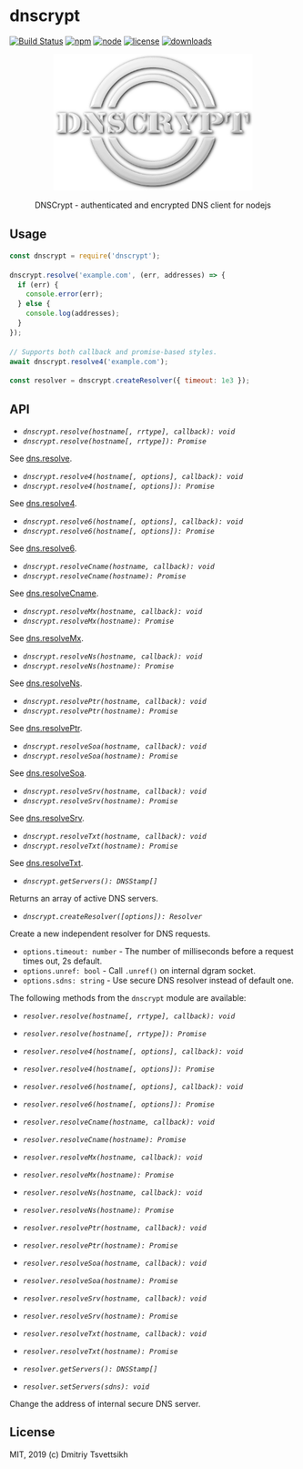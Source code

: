 # dnscrypt
[![Build Status](https://travis-ci.com/reklatsmasters/dnscrypt.svg?token=u7sXsR3bTvzyLs6vq3CD&branch=master)](https://travis-ci.com/reklatsmasters/dnscrypt)
[![npm](https://img.shields.io/npm/v/dnscrypt.svg)](https://npmjs.org/package/dnscrypt)
[![node](https://img.shields.io/node/v/dnscrypt.svg)](https://npmjs.org/package/dnscrypt)
[![license](https://img.shields.io/npm/l/dnscrypt.svg)](https://npmjs.org/package/dnscrypt)
[![downloads](https://img.shields.io/npm/dm/dnscrypt.svg)](https://npmjs.org/package/dnscrypt)

<p align='center'>
  <img src='dnscrypt.png' width='350' alt='dnscrypt logo' />
  <p align='center'>DNSCrypt - authenticated and encrypted DNS client for nodejs</p>
</p>

## Usage

```js
const dnscrypt = require('dnscrypt');

dnscrypt.resolve('example.com', (err, addresses) => {
  if (err) {
    console.error(err);
  } else {
    console.log(addresses);
  }
});

// Supports both callback and promise-based styles.
await dnscrypt.resolve4('example.com');

const resolver = dnscrypt.createResolver({ timeout: 1e3 });
```

## API

* *`dnscrypt.resolve(hostname[, rrtype], callback): void`*
* *`dnscrypt.resolve(hostname[, rrtype]): Promise`*

See [dns.resolve](https://nodejs.org/dist/latest-v12.x/docs/api/dns.html#dns_dns_resolve_hostname_rrtype_callback).

* *`dnscrypt.resolve4(hostname[, options], callback): void`*
* *`dnscrypt.resolve4(hostname[, options]): Promise`*

See [dns.resolve4](https://nodejs.org/dist/latest-v12.x/docs/api/dns.html#dns_dns_resolve4_hostname_options_callback).

* *`dnscrypt.resolve6(hostname[, options], callback): void`*
* *`dnscrypt.resolve6(hostname[, options]): Promise`*

See [dns.resolve6](https://nodejs.org/dist/latest-v12.x/docs/api/dns.html#dns_dns_resolve6_hostname_options_callback).

* *`dnscrypt.resolveCname(hostname, callback): void`*
* *`dnscrypt.resolveCname(hostname): Promise`*

See [dns.resolveCname](https://nodejs.org/dist/latest-v12.x/docs/api/dns.html#dns_dns_resolvecname_hostname_callback).

* *`dnscrypt.resolveMx(hostname, callback): void`*
* *`dnscrypt.resolveMx(hostname): Promise`*

See [dns.resolveMx](https://nodejs.org/dist/latest-v12.x/docs/api/dns.html#dns_dns_resolvemx_hostname_callback).

* *`dnscrypt.resolveNs(hostname, callback): void`*
* *`dnscrypt.resolveNs(hostname): Promise`*

See [dns.resolveNs](https://nodejs.org/dist/latest-v12.x/docs/api/dns.html#dns_dns_resolvens_hostname_callback).

* *`dnscrypt.resolvePtr(hostname, callback): void`*
* *`dnscrypt.resolvePtr(hostname): Promise`*

See [dns.resolvePtr](https://nodejs.org/dist/latest-v12.x/docs/api/dns.html#dns_dns_resolveptr_hostname_callback).

* *`dnscrypt.resolveSoa(hostname, callback): void`*
* *`dnscrypt.resolveSoa(hostname): Promise`*

See [dns.resolveSoa](https://nodejs.org/dist/latest-v12.x/docs/api/dns.html#dns_dns_resolvesoa_hostname_callback).

* *`dnscrypt.resolveSrv(hostname, callback): void`*
* *`dnscrypt.resolveSrv(hostname): Promise`*

See [dns.resolveSrv](https://nodejs.org/dist/latest-v12.x/docs/api/dns.html#dns_dns_resolvesrv_hostname_callback).

* *`dnscrypt.resolveTxt(hostname, callback): void`*
* *`dnscrypt.resolveTxt(hostname): Promise`*

See [dns.resolveTxt](https://nodejs.org/dist/latest-v12.x/docs/api/dns.html#dns_dns_resolvetxt_hostname_callback).

* *`dnscrypt.getServers(): DNSStamp[]`*

Returns an array of active DNS servers.

* *`dnscrypt.createResolver([options]): Resolver`*

Create a new independent resolver for DNS requests.

  - `options.timeout: number` - The number of milliseconds before a request times out, 2s default.
  - `options.unref: bool` - Call `.unref()` on internal dgram socket.
  - `options.sdns: string` - Use secure DNS resolver instead of default one.

The following methods from the `dnscrypt` module are available:

* *`resolver.resolve(hostname[, rrtype], callback): void`*
* *`resolver.resolve(hostname[, rrtype]): Promise`*
* *`resolver.resolve4(hostname[, options], callback): void`*
* *`resolver.resolve4(hostname[, options]): Promise`*
* *`resolver.resolve6(hostname[, options], callback): void`*
* *`resolver.resolve6(hostname[, options]): Promise`*
* *`resolver.resolveCname(hostname, callback): void`*
* *`resolver.resolveCname(hostname): Promise`*
* *`resolver.resolveMx(hostname, callback): void`*
* *`resolver.resolveMx(hostname): Promise`*
* *`resolver.resolveNs(hostname, callback): void`*
* *`resolver.resolveNs(hostname): Promise`*
* *`resolver.resolvePtr(hostname, callback): void`*
* *`resolver.resolvePtr(hostname): Promise`*
* *`resolver.resolveSoa(hostname, callback): void`*
* *`resolver.resolveSoa(hostname): Promise`*
* *`resolver.resolveSrv(hostname, callback): void`*
* *`resolver.resolveSrv(hostname): Promise`*
* *`resolver.resolveTxt(hostname, callback): void`*
* *`resolver.resolveTxt(hostname): Promise`*
* *`resolver.getServers(): DNSStamp[]`*

* *`resolver.setServers(sdns): void`*

Change the address of internal secure DNS server.

## License

MIT, 2019 (c) Dmitriy Tsvettsikh
